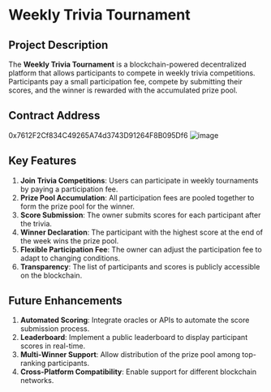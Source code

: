 
# Weekly Trivia Tournament

## Project Description
The **Weekly Trivia Tournament** is a blockchain-powered decentralized platform that allows participants to compete in weekly trivia competitions. Participants pay a small participation fee, compete by submitting their scores, and the winner is rewarded with the accumulated prize pool.

## Contract Address
0x7612F2Cf834C49265A74d3743D91264F8B095Df6
![image](https://github.com/user-attachments/assets/110bf1a1-bff2-46cc-8841-f40891c08917)

## Key Features
1. **Join Trivia Competitions**: Users can participate in weekly tournaments by paying a participation fee.
2. **Prize Pool Accumulation**: All participation fees are pooled together to form the prize pool for the winner.
3. **Score Submission**: The owner submits scores for each participant after the trivia.
4. **Winner Declaration**: The participant with the highest score at the end of the week wins the prize pool.
5. **Flexible Participation Fee**: The owner can adjust the participation fee to adapt to changing conditions.
6. **Transparency**: The list of participants and scores is publicly accessible on the blockchain.
## Future Enhancements
1. **Automated Scoring**: Integrate oracles or APIs to automate the score submission process.
2. **Leaderboard**: Implement a public leaderboard to display participant scores in real-time.
3. **Multi-Winner Support**: Allow distribution of the prize pool among top-ranking participants.
4. **Cross-Platform Compatibility**: Enable support for different blockchain networks.

